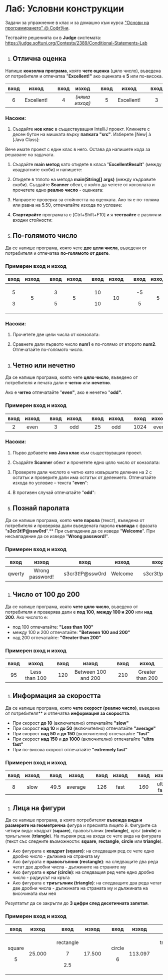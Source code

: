 ﻿
# **Лаб: Условни конструкции**
Задачи за упражнение в клас и за домашно към курса ["Основи на програмирането" @ СофтУни](https://softuni.bg/courses/programming-basics).

Тествайте решенията си в **Judge** системата: <https://judge.softuni.org/Contests/2389/Conditional-Statements-Lab>
1. ## **Отлична оценка**
Напише **конзолна програма**, която **чете оценка** (цяло число), въведена от потребителя и отпечатва "**Excellent!"** ако оценката е **5** или по-висока.

|**вход**|**изход**||**вход**|**изход**||**вход**|**изход**||**вход**|**изход**|
| :-: | :-: | :-: | :-: | :-: | :-: | :-: | :-: | :-: | :-: | :-: |
|6|Excellent!||4|*(няма изход)*||5|Excellent!||3|*(няма изход)*|
### **Насоки:**
1. Създайте **нов клас** в съществуващия IntelliJ проект. Кликнете с десен бутон на мишката върху **папката "src"**. Изберете [New] à [Java Class]:


Вече имате проект с един клас в него. Остава да напишете кода за решаване на задачата.

1. Създайте **main метод** като отидете в класа "**ExcellentResult**" (между квадратните скоби) и напишете:

1. Отидете в тялото на метода **main(String[]** **args)** (между къдравите скоби). Създайте **Scanner** обект, с който да четете от конзолата и прочетете едно **реално** **число** - оценката:

1. Направете проверка за стойността на оценката. Ако тя е по-голяма или равна на 5.50, отпечатайте изхода по условие:

1. **Стартирайте** програмата с [Ctrl+Shift+F10] и я **тествайте** с различни входни стойности:

1. ## **По-голямото число**
Да се напише програма, която чете **две цели числа**, въведени от потребителя и отпечатва **по-голямото от двете**. 
### **Примерен вход и изход**

|**вход**|**изход**||**вход**|**изход**||**вход**|**изход**||**вход**|**изход**|
| :-: | :-: | :-: | :-: | :-: | :-: | :-: | :-: | :-: | :-: | :-: |
|<p>5</p><p>3</p>|5||<p>3</p><p>5</p>|5||<p>10</p><p>10</p>|10||<p>-5</p><p>5</p>|5|
### **Насоки:**
1. Прочетете две цели числа от конзолата:

1. Сравнете дали първото число **num1** e по-голямо от второто **num2**. Отпечатайте по-голямото число.

1. ## **Четно или нечетно**
Да се напише програма, която чете **цяло число**, въведено от потребителя и печата дали е **четно** или **нечетно**. 

Ако е **четно** отпечатайте "**even"**, ако е нечетно "**odd"**.
### **Примерен вход и изход**

|**вход**|**изход**||**вход**|**изход**||**вход**|**изход**||**вход**|**изход**|
| :-: | :-: | :-: | :-: | :-: | :-: | :-: | :-: | :-: | :-: | :-: |
|2|even||3|odd||25|odd||1024|even|
### **Насоки:**
1. Първо добавете **нов Java клас** към съществуващия проект.
1. Създайте **Scanner** обект и прочетете едно цяло число от конзолата:

1. Проверете дали числото е четно като извършите деление на 2 с остатък и проверите дали има остатък от делението. Отпечатайте изхода по условие – текста "**even**":

1. В противен случай отпечатайте "**odd**":

1. ## **Познай паролата**
Да се напише програма, която **чете парола** (текст), въведена от потребителя и проверява дали въведената парола **съвпада** с фразата "**s3cr3t!P@ssw0rd**".** При съвпадение да се изведе "**Welcome**". При несъвпадение да се изведе "**Wrong password!**". 
### **Примерен вход и изход**

|**вход**|**изход**||**вход**|**изход**||**вход**|**изход**|
| :-: | :-: | :-: | :-: | :-: | :-: | :-: | :-: |
|qwerty|Wrong password!||s3cr3t!P@ssw0rd|Welcome||s3cr3t!p@ss|Wrong password!|

1. ## **Число от 100 до 200**
Да се напише програма, която **чете цяло число**, въведено от потребителя и проверява дали е **под 100**, **между 100 и 200** или **над 200**. Ако числото е:

- под 100 отпечатайте: **"Less than 100"**
- между 100 и 200 отпечатайте: **"Between 100 and 200"**
- над 200 отпечатайте: **"Greater than 200"**

### **Примерен вход и изход**

|**вход**|**изход**||**вход**|**изход**||**вход**|**изход**|
| :-: | :-: | :-: | :-: | :-: | :-: | :-: | :-: |
|95|Less than 100||120|Between 100 and 200||210|Greater than 200|
1. ## **Информация за скоростта**
Да се напише програма, която **чете скорост** **(реално число)**, въведена от потребителя** и отпечатва **информация за скоростта**. 

- При скорост **до 10** (включително) отпечатайте **"slow"**
- При скорост **над 10** и **до 50** (включително) отпечатайте **"average"** 
- При скорост **над 50** и **до 150** (включително) отпечатайте **"fast"**
- При скорост **над 150** и **до 1000** (включително) отпечатайте **"ultra fast"** 
- При по-висока скорост отпечатайте **"extremely fast"**
### **Примерен вход и изход**

|**вход**|**изход**||**вход**|**изход**||**вход**|**изход**||**вход**|**изход**||**вход**|**изход**|
| :-: | :-: | :-: | :-: | :-: | :-: | :-: | :-: | :-: | :-: | :-: | :-: | :-: | :-: |
|8|slow||49.5|average||126|fast||160|ultra fast||3500|extremely fast|
1. ## **Лица на фигури**
Да се напише програма, в която потребителят **въвежда вида и размерите на геометрична** фигура и пресмята лицето й. Фигурите са четири вида: квадрат (**square**), правоъгълник (**rectangle**), кръг (**circle**) и триъгълник (**triangle**). На първия ред на входа се чете вида на фигурата (текст със следните възможности: **square**, **rectangle**, **circle** или **triangle**). 

- Ако фигурата е **квадрат (square)**: на следващия ред се чете едно дробно число - дължина на страната му
- Ако фигурата е **правоъгълник (rectangle)**: на следващите два реда четат две дробни числа - дължините на страните му
- Ако фигурата е **кръг (circle)**: на следващия ред чете едно дробно число - радиусът на кръга
- Ако фигурата е **триъгълник (triangle)**: на следващите два реда четат две дробни числа - дължината на страната му и дължината на височината към нея

Резултатът да се закръгли до **3 цифри след десетичната запетая**. 
### **Примерен вход и изход**

|**вход**|**изход**||**вход**|**изход**||**вход**|**изход**||**вход**|**изход**|
| :-: | :-: | :-: | :-: | :-: | :-: | :-: | :-: | :-: | :-: | :-: |
|<p>square</p><p>5</p>|25.000||<p>rectangle</p><p>7</p><p>2.5</p>|17.500||<p>circle</p><p>6</p>|113.097||<p>triangle</p><p>4.5</p><p>20</p>|45.000|



